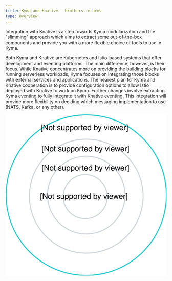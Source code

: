 ```yaml
---
title: Kyma and Knative - brothers in arms
type: Overview
---
```


Integration with Knative is a step towards Kyma modularization and the "slimming" approach which aims to extract some out-of-the-box components and provide you with a more flexible choice of tools to use in Kyma.

Both Kyma and Knative are Kubernetes and Istio-based systems that offer development and eventing platforms. The main difference, however, is their focus. While Knative concentrates more on providing the building blocks for running serverless workloads, Kyma focuses on integrating those blocks with external services and applications. The nearest plan for Kyma and Knative cooperation is to provide configuration options to allow Istio deployed with Knative to work on Kyma. Further changes involve extracting Kyma eventing to fully integrate it with Knative eventing. This integration will provide more flexibility on deciding which messaging implementation to use (NATS, Kafka, or any other).

![kyma-knative](./assets/kyma-knative.svg)
